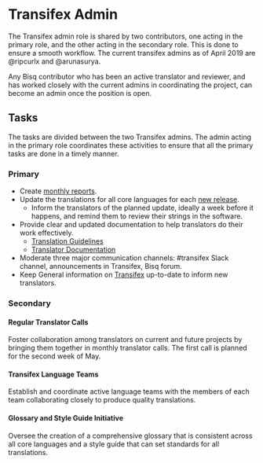 # Transifex Admin

The Transifex admin role is shared by two contributors, one acting in the primary role, and the other acting in the secondary role. This is done to ensure a smooth workflow. The current transifex admins as of April 2019 are @ripcurlx and @arunasurya.

Any Bisq contributor who has been an active translator and reviewer, and has worked closely with the current admins in coordinating the project, can become an admin once the position is open.

## Tasks
The tasks are divided between the two Transifex admins. The admin acting in the primary role coordinates these activities to ensure that all the primary tasks are done in a timely manner.

### Primary
- Create [monthly reports](https://github.com/bisq-network/roles/issues/20).
- Update the translations for all core languages for each [new release](https://github.com/bisq-network/bisq/milestones).
  - Inform the translators of the planned update, ideally a week before it happens, and remind them to review their strings in the software.
- Provide clear and updated documentation to help translators do their work effectively.
    - [Translation Guidelines](translationguidelines.md)
    - [Translator Documentation](translatordocumentation.md)
- Moderate three major communication channels: #transifex Slack channel, announcements in Transifex, Bisq forum.
- Keep General information on [Transifex](https://www.transifex.com/bisq/bisq-desktop/settings/) up-to-date to inform new translators.

### Secondary

#### Regular Translator Calls
Foster collaboration among translators on current and future projects by bringing them together in monthly translator calls. The first call is planned for the second week of May.

#### Transifex Language Teams
Establish and coordinate active language teams with the members of each team collaborating closely to produce quality translations. 

#### Glossary and Style Guide Initiative
Oversee the creation of a comprehensive glossary that is consistent across all core languages and a style guide that can set standards for all translations.
